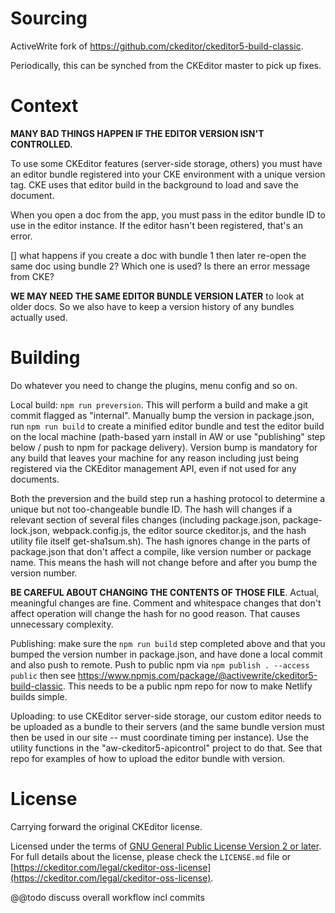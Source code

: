 # Sourcing

ActiveWrite fork of https://github.com/ckeditor/ckeditor5-build-classic.

Periodically, this can be synched from the CKEditor master to pick up fixes.


# Context

**MANY BAD THINGS HAPPEN IF THE EDITOR VERSION ISN'T CONTROLLED.**

To use some CKEditor features (server-side storage, others) you must have an
editor bundle registered into your CKE environment with a unique version tag.
CKE uses that editor build in the background to load and save the document.

When you open a doc from the app, you must pass in the editor bundle ID to use
in the editor instance. If the editor hasn't been registered, that's an error.

[] what happens if you create a doc with bundle 1 then later re-open the same
doc using bundle 2? Which one is used? Is there an error message from CKE?

**WE MAY NEED THE SAME EDITOR BUNDLE VERSION LATER** to look at older docs.
So we also have to keep a version history of any bundles actually used.


# Building

Do whatever you need to change the plugins, menu config and so on.

Local build: `npm run preversion`. This will perform a build and make a git
commit flagged as "internal". Manually bump the version in package.json, run
`npm run build` to create a minified editor bundle and test the editor build
on the local machine (path-based yarn install in AW or use "publishing" step
below / push to npm for package delivery). Version bump is mandatory for any
build that leaves your machine for any reason including just being registered
via the CKEditor management API, even if not used for any documents.

Both the preversion and the build step run a hashing protocol to determine a
unique but not too-changeable bundle ID. The hash will changes if a relevant
section of several files changes (including package.json, package-lock.json,
webpack.config.js, the editor source ckeditor.js, and the hash utility file
itself get-sha1sum.sh). The hash ignores change in the parts of package.json
that don't affect a compile, like version number or package name. This means
the hash will not change before and after you bump the version number.

**BE CAREFUL ABOUT CHANGING THE CONTENTS OF THOSE FILE**. Actual, meaningful
changes are fine. Comment and whitespace changes that don't affect operation
will change the hash for no good reason. That causes unnecessary complexity.

Publishing: make sure the `npm run build` step completed above and that you
bumped the version number in package.json, and have done a local commit and
also push to remote. Push to public npm via `npm publish . --access public`
then see https://www.npmjs.com/package/@activewrite/ckeditor5-build-classic.
This needs to be a public npm repo for now to make Netlify builds simple.

Uploading: to use CKEditor server-side storage, our custom editor needs to
be uploaded as a bundle to their servers (and the same bundle version must
then be used in our site -- must coordinate timing per instance). Use the
utility functions in the "aw-ckeditor5-apicontrol" project to do that. See
that repo for examples of how to upload the editor bundle with version.


# License

Carrying forward the original CKEditor license.

Licensed under the terms of [GNU General Public License Version 2 or later](http://www.gnu.org/licenses/gpl.html). For full details about the license, please check the `LICENSE.md` file or [https://ckeditor.com/legal/ckeditor-oss-license](https://ckeditor.com/legal/ckeditor-oss-license).







@@todo discuss overall workflow incl commits
